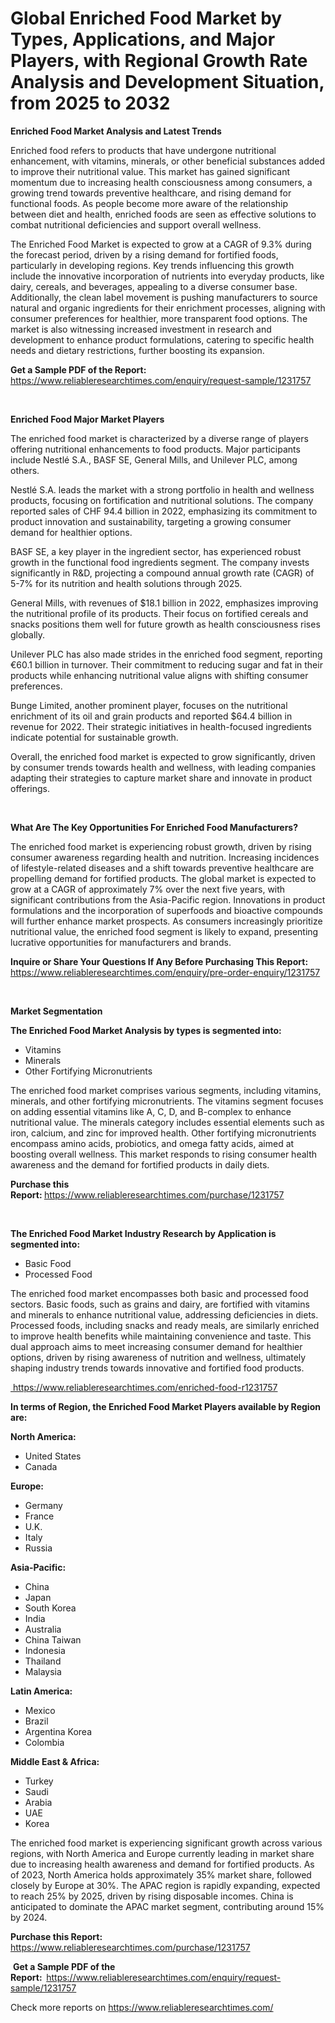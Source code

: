 <p><h1>Global Enriched Food Market by Types, Applications, and Major Players, with Regional Growth Rate Analysis and Development Situation, from 2025 to 2032</h1></p><p><strong>Enriched Food Market Analysis and Latest Trends</strong></p>
<p><p>Enriched food refers to products that have undergone nutritional enhancement, with vitamins, minerals, or other beneficial substances added to improve their nutritional value. This market has gained significant momentum due to increasing health consciousness among consumers, a growing trend towards preventive healthcare, and rising demand for functional foods. As people become more aware of the relationship between diet and health, enriched foods are seen as effective solutions to combat nutritional deficiencies and support overall wellness.</p><p>The Enriched Food Market is expected to grow at a CAGR of 9.3% during the forecast period, driven by a rising demand for fortified foods, particularly in developing regions. Key trends influencing this growth include the innovative incorporation of nutrients into everyday products, like dairy, cereals, and beverages, appealing to a diverse consumer base. Additionally, the clean label movement is pushing manufacturers to source natural and organic ingredients for their enrichment processes, aligning with consumer preferences for healthier, more transparent food options. The market is also witnessing increased investment in research and development to enhance product formulations, catering to specific health needs and dietary restrictions, further boosting its expansion.</p></p>
<p><strong>Get a Sample PDF of the Report:&nbsp;</strong> <a href="https://www.reliableresearchtimes.com/enquiry/request-sample/1231757?utm_campaign=2583&utm_medium=2&utm_source=Github&utm_content=ia&utm_term=06032025&utm_id=enriched-food">https://www.reliableresearchtimes.com/enquiry/request-sample/1231757</a></p>
<p>&nbsp;</p>
<p><strong>Enriched Food Major Market Players</strong></p>
<p><p>The enriched food market is characterized by a diverse range of players offering nutritional enhancements to food products. Major participants include Nestlé S.A., BASF SE, General Mills, and Unilever PLC, among others. </p><p>Nestlé S.A. leads the market with a strong portfolio in health and wellness products, focusing on fortification and nutritional solutions. The company reported sales of CHF 94.4 billion in 2022, emphasizing its commitment to product innovation and sustainability, targeting a growing consumer demand for healthier options.</p><p>BASF SE, a key player in the ingredient sector, has experienced robust growth in the functional food ingredients segment. The company invests significantly in R&D, projecting a compound annual growth rate (CAGR) of 5-7% for its nutrition and health solutions through 2025.</p><p>General Mills, with revenues of $18.1 billion in 2022, emphasizes improving the nutritional profile of its products. Their focus on fortified cereals and snacks positions them well for future growth as health consciousness rises globally.</p><p>Unilever PLC has also made strides in the enriched food segment, reporting €60.1 billion in turnover. Their commitment to reducing sugar and fat in their products while enhancing nutritional value aligns with shifting consumer preferences.</p><p>Bunge Limited, another prominent player, focuses on the nutritional enrichment of its oil and grain products and reported $64.4 billion in revenue for 2022. Their strategic initiatives in health-focused ingredients indicate potential for sustainable growth.</p><p>Overall, the enriched food market is expected to grow significantly, driven by consumer trends towards health and wellness, with leading companies adapting their strategies to capture market share and innovate in product offerings.</p></p>
<p>&nbsp;</p>
<p><strong>What Are The Key Opportunities For Enriched Food Manufacturers?</strong></p>
<p><p>The enriched food market is experiencing robust growth, driven by rising consumer awareness regarding health and nutrition. Increasing incidences of lifestyle-related diseases and a shift towards preventive healthcare are propelling demand for fortified products. The global market is expected to grow at a CAGR of approximately 7% over the next five years, with significant contributions from the Asia-Pacific region. Innovations in product formulations and the incorporation of superfoods and bioactive compounds will further enhance market prospects. As consumers increasingly prioritize nutritional value, the enriched food segment is likely to expand, presenting lucrative opportunities for manufacturers and brands.</p></p>
<p><strong>Inquire or Share Your Questions If Any Before Purchasing This Report:</strong> <a href="https://www.reliableresearchtimes.com/enquiry/pre-order-enquiry/1231757?utm_campaign=2583&utm_medium=2&utm_source=Github&utm_content=ia&utm_term=06032025&utm_id=enriched-food">https://www.reliableresearchtimes.com/enquiry/pre-order-enquiry/1231757</a></p>
<p>&nbsp;</p>
<p><strong>Market Segmentation</strong></p>
<p><strong>The Enriched Food Market Analysis by types is segmented into:</strong></p>
<p><ul><li>Vitamins</li><li>Minerals</li><li>Other Fortifying Micronutrients</li></ul></p>
<p><p>The enriched food market comprises various segments, including vitamins, minerals, and other fortifying micronutrients. The vitamins segment focuses on adding essential vitamins like A, C, D, and B-complex to enhance nutritional value. The minerals category includes essential elements such as iron, calcium, and zinc for improved health. Other fortifying micronutrients encompass amino acids, probiotics, and omega fatty acids, aimed at boosting overall wellness. This market responds to rising consumer health awareness and the demand for fortified products in daily diets.</p></p>
<p><strong>Purchase this Report:&nbsp;</strong><a href="https://www.reliableresearchtimes.com/purchase/1231757?utm_campaign=2583&utm_medium=2&utm_source=Github&utm_content=ia&utm_term=06032025&utm_id=enriched-food">https://www.reliableresearchtimes.com/purchase/1231757</a></p>
<p>&nbsp;</p>
<p><strong>The Enriched Food Market Industry Research by Application is segmented into:</strong></p>
<p><ul><li>Basic Food</li><li>Processed Food</li></ul></p>
<p><p>The enriched food market encompasses both basic and processed food sectors. Basic foods, such as grains and dairy, are fortified with vitamins and minerals to enhance nutritional value, addressing deficiencies in diets. Processed foods, including snacks and ready meals, are similarly enriched to improve health benefits while maintaining convenience and taste. This dual approach aims to meet increasing consumer demand for healthier options, driven by rising awareness of nutrition and wellness, ultimately shaping industry trends towards innovative and fortified food products.</p></p>
<p><a href="https://www.reliableresearchtimes.com/enriched-food-r1231757?utm_campaign=2583&utm_medium=2&utm_source=Github&utm_content=ia&utm_term=06032025&utm_id=enriched-food">&nbsp;https://www.reliableresearchtimes.com/enriched-food-r1231757</a></p>
<p><strong>In terms of Region, the Enriched Food Market Players available by Region are:</strong></p>
<p>
    <p> <strong> North America: </strong>
        <ul>
            <li>United States</li>
            <li>Canada</li>
        </ul>
        </p> 
    <p> <strong> Europe: </strong>
        <ul>
            <li>Germany</li>
            <li>France</li>
            <li>U.K.</li>
            <li>Italy</li>
            <li>Russia</li>
        </ul>
        </p> 
    <p> <strong> Asia-Pacific: </strong>
        <ul>
            <li>China</li>
            <li>Japan</li>
            <li>South Korea</li>
            <li>India</li>
            <li>Australia</li>
            <li>China Taiwan</li>
            <li>Indonesia</li>
            <li>Thailand</li>
            <li>Malaysia</li>
        </ul>
        </p> 
    <p> <strong> Latin America: </strong>
        <ul>
            <li>Mexico</li>
            <li>Brazil</li>
            <li>Argentina Korea</li>
            <li>Colombia</li>
        </ul>
        </p> 
    <p> <strong> Middle East & Africa: </strong>
        <ul>
            <li>Turkey</li>
            <li>Saudi</li>
            <li>Arabia</li>
            <li>UAE</li>
            <li>Korea</li>
        </ul>
    </p>
    </p>
<p><p>The enriched food market is experiencing significant growth across various regions, with North America and Europe currently leading in market share due to increasing health awareness and demand for fortified products. As of 2023, North America holds approximately 35% market share, followed closely by Europe at 30%. The APAC region is rapidly expanding, expected to reach 25% by 2025, driven by rising disposable incomes. China is anticipated to dominate the APAC market segment, contributing around 15% by 2024.</p></p>
<p><strong>Purchase this Report: </strong><a href="https://www.reliableresearchtimes.com/purchase/1231757?utm_campaign=2583&utm_medium=2&utm_source=Github&utm_content=ia&utm_term=06032025&utm_id=enriched-food">https://www.reliableresearchtimes.com/purchase/1231757</a></p>
<p>&nbsp;<strong>Get a Sample PDF of the Report:&nbsp;&nbsp;</strong><a href="https://www.reliableresearchtimes.com/enquiry/request-sample/1231757?utm_campaign=2583&utm_medium=2&utm_source=Github&utm_content=ia&utm_term=06032025&utm_id=enriched-food">https://www.reliableresearchtimes.com/enquiry/request-sample/1231757</a></p>
<p><strong></strong></p>
<p>Check more reports on <a href="https://www.reliableresearchtimes.com/?utm_campaign=2583&utm_medium=2&utm_source=Github&utm_content=ia&utm_term=06032025&utm_id=enriched-food">https://www.reliableresearchtimes.com/</a></p>